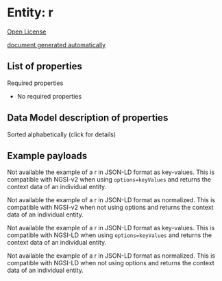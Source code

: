 Entity: r  
=========  
[Open License](https://github.com/smart-data-models//dataModel.PointOfInterest/blob/master/r/LICENSE.md)  
[document generated automatically](https://docs.google.com/presentation/d/e/2PACX-1vTs-Ng5dIAwkg91oTTUdt8ua7woBXhPnwavZ0FxgR8BsAI_Ek3C5q97Nd94HS8KhP-r_quD4H0fgyt3/pub?start=false&loop=false&delayms=3000#slide=id.gb715ace035_0_60)  

## List of properties  

Required properties  
- No required properties  ## Data Model description of properties  
Sorted alphabetically (click for details)  
## Example payloads    
Not available the example of a r in JSON-LD format as key-values. This is compatible with NGSI-v2 when  using `options=keyValues` and returns the context data of an individual entity.  
Not available the example of a r in JSON-LD format as normalized. This is compatible with NGSI-v2 when not using options and returns the context data of an individual entity.  
Not available the example of a r in JSON-LD format as key-values. This is compatible with NGSI-LD when  using `options=keyValues` and returns the context data of an individual entity.  
Not available the example of a r in JSON-LD format as normalized. This is compatible with NGSI-LD when not using options and returns the context data of an individual entity.  

